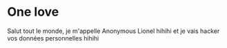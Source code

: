 # One love

Salut tout le monde, je m'appelle Anonymous Lionel hihihi et je vais hacker vos données personnelles hihihi
